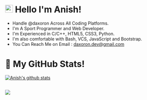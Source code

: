 # <img src="https://raw.githubusercontent.com/aemmadi/aemmadi/master/wave.gif" width="25px"> Hello I'm Anish! 
- Handle @daxoron Across All Coding Platforms.
- I'm A Sport Programmer and Web Developer.
- I'm Experienced in C/C++, HTML5, CSS3, Python. 
- I'm also comfortable with Bash, VCS, JavaScript and Bootstrap.
- You Can Reach Me on Email : daxoron.dev@gmail.com

# 🌱 My GitHub Stats!
<a href="#">
  <img align="center" src="https://github-readme-stats.vercel.app/api?username=daxoron&show_icons=true&include_all_commits=true&theme=dark" alt="Anish's github stats" />
</a><br>

<p><br><a href="#">
  <img align="center" src="http://github-readme-streak-stats.herokuapp.com?user=daxoron&theme=dark" />
</a></p>
